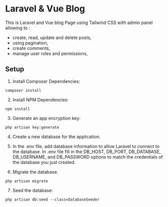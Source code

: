 # Laravel & Vue Blog

This is Laravel and Vue blog Page using Tailwind CSS with admin panel allowing to :
- create, read, update and delete posts,
- using pagination,
- create comments,
- manage user roles and permissions,


## Setup

1. Install Composer Dependencies:
```
composer install
```
2. Install NPM Dependencies:
```
npm install
```
3. Generate an app encryption key:
```
php artisan key:generate
```
4. Create a new database for the application.

5. In the .env file, add database information to allow Laravel to connect to the database. 
In .env file fill in the DB_HOST, DB_PORT, DB_DATABASE, DB_USERNAME, and DB_PASSWORD options to match the credentials of the database you just created.

6. Migrate the database:
```
php artisan migrate
```

7. Seed the database:
```
php artisan db:seed --class=DatabaseSeeder
```
